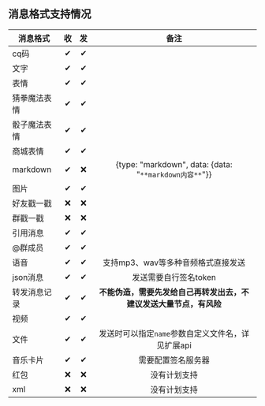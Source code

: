 ## 消息格式支持情况
| 消息格式     |收|发|                          备注                          |
|----------|:--:|:--:|:----------------------------------------------------:|
| cq码      | ✔ | ✔ |                                                      |
| 文字       | ✔ | ✔ |                                                      |
| 表情       | ✔ | ✔ |                                                      |
| 猜拳魔法表情   | ✔ | ✔ |                                                      |
| 骰子魔法表情   | ✔ | ✔ |                                                      |
| 商城表情     | ✔ | ✔ |                                                      |
| markdown | ✔ | ❌ | {type: "markdown", data: {data: "`**markdown内容**`"}} |
| 图片       | ✔ | ✔ |                                                      |
| 好友戳一戳    | ❌ | ❌ |                                                      |
| 群戳一戳     | ❌ | ❌ |                                                      |
| 引用消息     | ✔ | ✔ |                                                      |
| @群成员     | ✔ | ✔ |                                                      |
| 语音       | ✔ | ✔ |                 支持mp3、wav等多种音频格式直接发送                 |
| json消息   | ✔ | ✔ |                    发送需要自行签名token                     |
| 转发消息记录   | ✔ | ✔ |         **不能伪造，需要先发给自己再转发出去，不建议发送大量节点，有风险**          |
| 视频       | ✔ | ✔ |                                                      |
| 文件       | ✔ | ✔ |            发送时可以指定`name`参数自定义文件名，详见扩展api             |
| 音乐卡片     | ✔ | ✔ |                      需要配置签名服务器                       |
| 红包       | ❌ | ❌ |                        没有计划支持                        |
| xml      | ❌ | ❌ |                        没有计划支持                        |